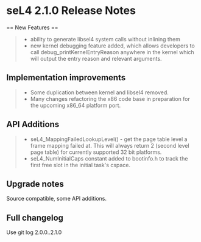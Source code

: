 # seL4 2.1.0 Release Notes
 == New Features ==

> -   ability to generate libsel4 system calls without inlining them
> -   new kernel debugging feature added, which allows developers to
>     call debug\_printKernelEntryReason anywhere in the kernel which
>     will output the entry reason and relevant arguments.

## Implementation improvements


> -   Some duplication between kernel and libsel4 removed.
> -   Many changes refactoring the x86 code base in preparation for the
>     upcoming x86\_64 platform port.

## API Additions


> -   seL4\_MappingFailedLookupLevel() - get the page table level a
>     frame mapping failed at. This will always return 2 (second level
>     page table) for currently supported 32 bit platforms.
> -   seL4\_NumInitialCaps constant added to bootinfo.h to track the
>     first free slot in the initial task's cspace.

## Upgrade notes


Source compatible, some API additions.

## Full changelog


Use git log 2.0.0..2.1.0
